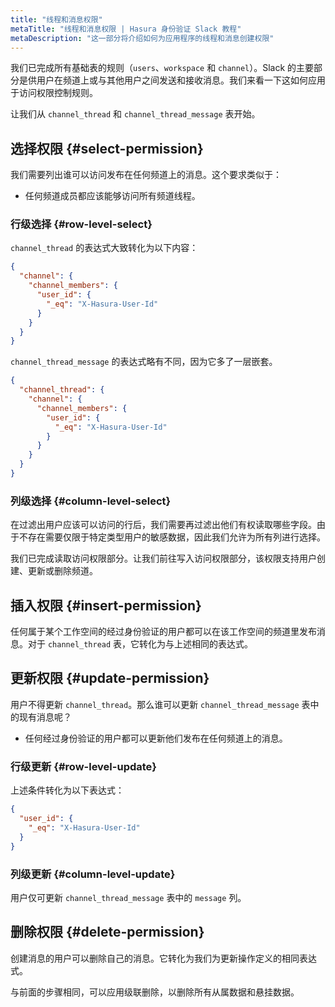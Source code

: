 ```yaml
---
title: "线程和消息权限"
metaTitle: "线程和消息权限 | Hasura 身份验证 Slack 教程"
metaDescription: "这一部分将介绍如何为应用程序的线程和消息创建权限"
---
```


我们已完成所有基础表的规则（`users`、`workspace` 和 `channel`）。Slack 的主要部分是供用户在频道上或与其他用户之间发送和接收消息。我们来看一下这如何应用于访问权限控制规则。

让我们从 `channel_thread` 和 `channel_thread_message` 表开始。

## 选择权限 {#select-permission}

我们需要列出谁可以访问发布在任何频道上的消息。这个要求类似于：

- 任何频道成员都应该能够访问所有频道线程。

### 行级选择 {#row-level-select}

`channel_thread` 的表达式大致转化为以下内容：

```json
{
  "channel": {
    "channel_members": {
      "user_id": {
        "_eq": "X-Hasura-User-Id"
      }
    }
  }
}
```
`channel_thread_message` 的表达式略有不同，因为它多了一层嵌套。

```json
{
  "channel_thread": {
    "channel": {
      "channel_members": {
        "user_id": {
          "_eq": "X-Hasura-User-Id"
        }
      }
    }
  }
}
```

### 列级选择 {#column-level-select}

在过滤出用户应该可以访问的行后，我们需要再过滤出他们有权读取哪些字段。由于不存在需要仅限于特定类型用户的敏感数据，因此我们允许为所有列进行选择。

我们已完成读取访问权限部分。让我们前往写入访问权限部分，该权限支持用户创建、更新或删除频道。

## 插入权限 {#insert-permission}

任何属于某个工作空间的经过身份验证的用户都可以在该工作空间的频道里发布消息。对于 `channel_thread` 表，它转化为与上述相同的表达式。

## 更新权限 {#update-permission}

用户不得更新 `channel_thread`。那么谁可以更新 `channel_thread_message` 表中的现有消息呢？

- 任何经过身份验证的用户都可以更新他们发布在任何频道上的消息。

### 行级更新 {#row-level-update}

上述条件转化为以下表达式：

```json
{
  "user_id": {
    "_eq": "X-Hasura-User-Id"
  }
}
```

### 列级更新 {#column-level-update}

用户仅可更新 `channel_thread_message` 表中的 `message` 列。

## 删除权限 {#delete-permission}

创建消息的用户可以删除自己的消息。它转化为我们为更新操作定义的相同表达式。

与前面的步骤相同，可以应用级联删除，以删除所有从属数据和悬挂数据。

